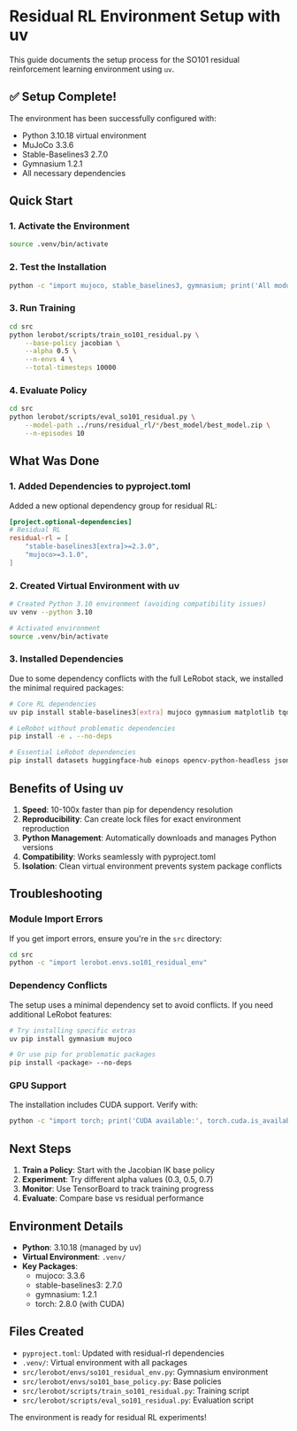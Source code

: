 # Residual RL Environment Setup with uv

This guide documents the setup process for the SO101 residual reinforcement learning environment using `uv`.

## ✅ Setup Complete!

The environment has been successfully configured with:
- Python 3.10.18 virtual environment
- MuJoCo 3.3.6
- Stable-Baselines3 2.7.0
- Gymnasium 1.2.1
- All necessary dependencies

## Quick Start

### 1. Activate the Environment

```bash
source .venv/bin/activate
```

### 2. Test the Installation

```bash
python -c "import mujoco, stable_baselines3, gymnasium; print('All modules loaded!')"
```

### 3. Run Training

```bash
cd src
python lerobot/scripts/train_so101_residual.py \
    --base-policy jacobian \
    --alpha 0.5 \
    --n-envs 4 \
    --total-timesteps 10000
```

### 4. Evaluate Policy

```bash
cd src
python lerobot/scripts/eval_so101_residual.py \
    --model-path ../runs/residual_rl/*/best_model/best_model.zip \
    --n-episodes 10
```

## What Was Done

### 1. Added Dependencies to pyproject.toml

Added a new optional dependency group for residual RL:

```toml
[project.optional-dependencies]
# Residual RL
residual-rl = [
    "stable-baselines3[extra]>=2.3.0",
    "mujoco>=3.1.0",
]
```

### 2. Created Virtual Environment with uv

```bash
# Created Python 3.10 environment (avoiding compatibility issues)
uv venv --python 3.10

# Activated environment
source .venv/bin/activate
```

### 3. Installed Dependencies

Due to some dependency conflicts with the full LeRobot stack, we installed the minimal required packages:

```bash
# Core RL dependencies
uv pip install stable-baselines3[extra] mujoco gymnasium matplotlib tqdm

# LeRobot without problematic dependencies
pip install -e . --no-deps

# Essential LeRobot dependencies
pip install datasets huggingface-hub einops opencv-python-headless jsonlines draccus==0.10.0
```

## Benefits of Using uv

1. **Speed**: 10-100x faster than pip for dependency resolution
2. **Reproducibility**: Can create lock files for exact environment reproduction
3. **Python Management**: Automatically downloads and manages Python versions
4. **Compatibility**: Works seamlessly with pyproject.toml
5. **Isolation**: Clean virtual environment prevents system package conflicts

## Troubleshooting

### Module Import Errors

If you get import errors, ensure you're in the `src` directory:

```bash
cd src
python -c "import lerobot.envs.so101_residual_env"
```

### Dependency Conflicts

The setup uses a minimal dependency set to avoid conflicts. If you need additional LeRobot features:

```bash
# Try installing specific extras
uv pip install gymnasium mujoco

# Or use pip for problematic packages
pip install <package> --no-deps
```

### GPU Support

The installation includes CUDA support. Verify with:

```bash
python -c "import torch; print('CUDA available:', torch.cuda.is_available())"
```

## Next Steps

1. **Train a Policy**: Start with the Jacobian IK base policy
2. **Experiment**: Try different alpha values (0.3, 0.5, 0.7)
3. **Monitor**: Use TensorBoard to track training progress
4. **Evaluate**: Compare base vs residual performance

## Environment Details

- **Python**: 3.10.18 (managed by uv)
- **Virtual Environment**: `.venv/`
- **Key Packages**:
  - mujoco: 3.3.6
  - stable-baselines3: 2.7.0
  - gymnasium: 1.2.1
  - torch: 2.8.0 (with CUDA)

## Files Created

- `pyproject.toml`: Updated with residual-rl dependencies
- `.venv/`: Virtual environment with all packages
- `src/lerobot/envs/so101_residual_env.py`: Gymnasium environment
- `src/lerobot/envs/so101_base_policy.py`: Base policies
- `src/lerobot/scripts/train_so101_residual.py`: Training script
- `src/lerobot/scripts/eval_so101_residual.py`: Evaluation script

The environment is ready for residual RL experiments!